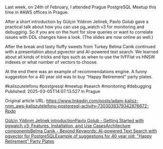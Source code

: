 Last week, on 24th of February, I attended Prague PostgreSQL Meetup this time in #AWS offices in Prague.


After a short introduction by Gülçin Yıldırım Jelínek, Pavlo Golub gave a practical talk about how you can use pg_watch v3 for monitoring and debugging. So if you are on the hunt for slow queries or want to correlate issues with DDL changes have a look. (The slides are now online as well.)


After the break and tasty fluffy sweets from Turkey Belma Canik continued with a presentation about pgvector and AI-powered text search. We learned about all kinds of tricks and tips such as when to use the IVFFlat vs HNSW indexes or what number of vectors to choose.


At the end there was an example of recommendations engine. A funny suggestion for a 40 year old was to buy “Happy Retirement” party plates.


#kaliszutelefonu #postgresql #meetup #search #monitoring #debugging
Published: 2025-03-05T14:07:13.527 in Prague

Original article URL: https://www.linkedin.com/posts/adam-kalisz-nnm_aws-kaliszutelefonu-postgresql-activity-7303038379342876672-Rpdp

[Gülçin Yıldırım Jelínek introduction](./media/prague-postgresql-meetup-022025-Gülçin-Yıldırım-Jelínek.jpg)[Pavlo Golub - Getting Started with pgwatch v3: Features, Installation, and Use Cases](./media/prague-postgresql-meetup-022025-Pavlo-Golub.jpg)[Architecture components](./media/prague-postgresql-meetup-022025-architecture.jpg)[Belma Canik - Beyond Keywords: AI-powered Text Search with pgvector for PostgreSQL](./media/prague-postgresql-meetup-022025-Belma-Canik.jpg)[Example of suggestions for 40 year old: "Happy Retirement" Party Plates](./media/prague-postgresql-meetup-022025-AI-suggestions.jpg)